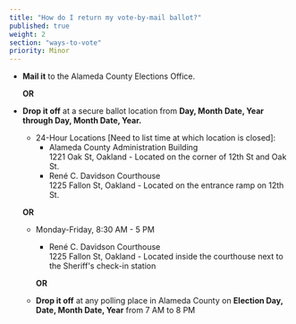 ```yaml
---
title: "How do I return my vote-by-mail ballot?"
published: true
weight: 2
section: "ways-to-vote"
priority: Minor
---
```

- **Mail it** to the Alameda County Elections Office.  

	**OR**
- **Drop it off** at a secure ballot location from **Day, Month Date, Year through Day, Month Date, Year.**
	- 24-Hour Locations [Need to list time at which location is closed]:  
	    - Alameda County Administration Building  
        	1221 Oak St, Oakland - Located on the corner of 12th St and Oak St.
        - René C. Davidson Courthouse  
        	1225 Fallon St, Oakland - Located on the entrance ramp on 12th St.  
            
   	 **OR**
    - Monday-Friday, 8:30 AM - 5 PM
       - René C. Davidson Courthouse  
        1225 Fallon St, Oakland - Located inside the courthouse next to the Sheriff's check-in station  
        
 	   **OR**
    - **Drop it off** at any polling place in Alameda County on **Election Day, Date, Month Date, Year** from 7 AM to 8 PM
    

